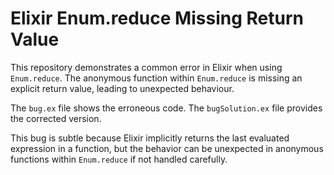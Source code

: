 # Elixir Enum.reduce Missing Return Value

This repository demonstrates a common error in Elixir when using `Enum.reduce`.  The anonymous function within `Enum.reduce` is missing an explicit return value, leading to unexpected behaviour.

The `bug.ex` file shows the erroneous code. The `bugSolution.ex` file provides the corrected version.

This bug is subtle because Elixir implicitly returns the last evaluated expression in a function, but the behavior can be unexpected in anonymous functions within `Enum.reduce` if not handled carefully.